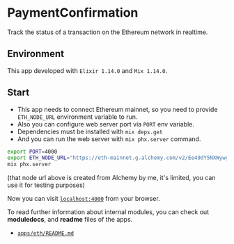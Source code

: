 # PaymentConfirmation

Track the status of a transaction on the Ethereum network in realtime.

## Environment

This app developed with `Elixir 1.14.0` and `Mix 1.14.0`.

## Start

  * This app needs to connect Ethereum mainnet, so you need to provide `ETH_NODE_URL` environment variable to run.
  * Also you can configure web server port via `PORT` env variable.
  * Dependencies must be installed with `mix deps.get`
  * And you can run the web server with `mix phx.server` command.

```bash
export PORT=4000
export ETH_NODE_URL="https://eth-mainnet.g.alchemy.com/v2/Ee49dY5NXWywgxJNkTNAdChuUF8zaNaD"
mix phx.server
```
(that node url above is created from Alchemy by me, it's limited, you can use it for testing purposes)

Now you can visit [`localhost:4000`](http://localhost:4000) from your browser.

To read further information about internal modules, you can check out **moduledocs**, and **readme** files of the apps.

  * [`apps/eth/README.md`](https://github.com/emr/payment_confirmation/tree/main/apps/eth)

